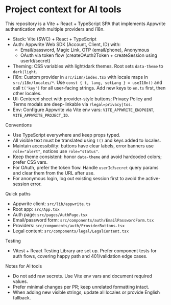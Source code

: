 # Project context for AI tools

This repository is a Vite + React + TypeScript SPA that implements Appwrite authentication with multiple providers and i18n.

- Stack: Vite (SWC) + React + TypeScript
- Auth: Appwrite Web SDK (Account, Client, ID) with:
  - Email/password, Magic Link, OTP (email/phone), Anonymous
  - OAuth via token flow (createOAuth2Token + createSession using userId/secret)
- Theming: CSS variables with light/dark themes. Root sets `data-theme` to `dark|light`.
- i18n: Custom provider in `src/i18n/index.tsx` with locale maps in `src/i18n/locales/*`. Use `const { t, lang, setLang } = useI18n()` and call `t('key')` for all user-facing strings. Add new keys to `en.ts` first, then other locales.
- UI: Centered sheet with provider-style buttons; Privacy Policy and Terms modals are deep-linkable via `?legal=privacy|tos`.
- Env: Configure Appwrite via Vite env vars: `VITE_APPWRITE_ENDPOINT`, `VITE_APPWRITE_PROJECT_ID`.

Conventions
- Use TypeScript everywhere and keep props typed.
- All visible text must be translated using `t()` and keys added to locales.
- Maintain accessibility: buttons have clear labels, error banners use `role="alert"`, notices use `role="status"`.
- Keep theme consistent: honor `data-theme` and avoid hardcoded colors; prefer CSS vars.
- For OAuth, prefer the token flow. Handle `userId`/`secret` query params and clear them from the URL after use.
- For anonymous login, log out existing session first to avoid the active-session error.

Quick paths
- Appwrite client: `src/lib/appwrite.ts`
- Root app: `src/App.tsx`
- Auth page: `src/pages/AuthPage.tsx`
- Email/password form: `src/components/auth/EmailPasswordForm.tsx`
- Providers: `src/components/auth/ProviderButtons.tsx`
- Legal content: `src/components/legal/LegalContent.tsx`

Testing
- Vitest + React Testing Library are set up. Prefer component tests for auth flows, covering happy path and 401/validation edge cases.

Notes for AI tools
- Do not add raw secrets. Use Vite env vars and document required values.
- Prefer minimal changes per PR; keep unrelated formatting intact.
- When adding new visible strings, update all locales or provide English fallback.
